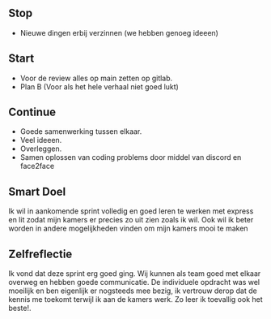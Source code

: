 ## Stop

-   Nieuwe dingen erbij verzinnen (we hebben genoeg ideeen)

## Start

-   Voor de review alles op main zetten op gitlab.
-   Plan B (Voor als het hele verhaal niet goed lukt)

## Continue

-   Goede samenwerking tussen elkaar.
-   Veel ideeen.
-   Overleggen.
-   Samen oplossen van coding problems door middel van discord en face2face

## Smart Doel

Ik wil in aankomende sprint volledig en goed leren te werken met express en lit zodat mijn kamers er precies zo uit zien zoals ik wil. Ook wil ik beter worden in andere mogelijkheden vinden om mijn kamers mooi te maken

## Zelfreflectie

Ik vond dat deze sprint erg goed ging. Wij kunnen als team goed met elkaar overweg en hebben goede communicatie. De individuele opdracht was wel moeilijk en ben eigenlijk er nogsteeds mee bezig, ik vertrouw derop dat de kennis me toekomt terwijl ik aan de kamers werk. Zo leer ik toevallig ook het beste!.